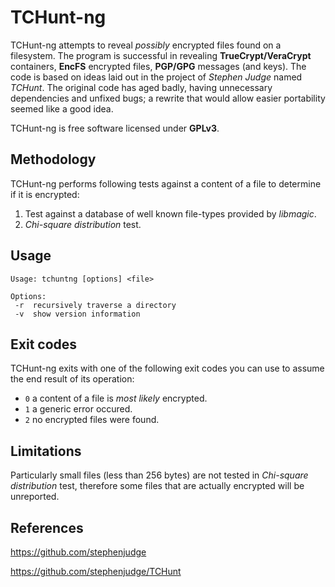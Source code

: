 # TCHunt-ng

TCHunt-ng attempts to reveal *possibly* encrypted files found on a filesystem. The program is successful in revealing **TrueCrypt/VeraCrypt** containers, **EncFS** encrypted files, **PGP/GPG** messages (and keys). The code is based on ideas laid out in the project of *Stephen Judge* named *TCHunt*. The original code has aged badly, having unnecessary dependencies and unfixed bugs; a rewrite that would allow easier portability seemed like a good idea.

TCHunt-ng is free software licensed under **GPLv3**.

## Methodology

TCHunt-ng performs following tests against a content of a file to determine if it is encrypted:

1. Test against a database of well known file-types provided by *libmagic*.
2. *Chi-square distribution* test.

## Usage

    Usage: tchuntng [options] <file>

    Options:
     -r  recursively traverse a directory
     -v  show version information

## Exit codes

TCHunt-ng exits with one of the following exit codes you can use to assume the end result of its operation:

* `0` a content of a file is *most likely* encrypted.
* `1` a generic error occured.
* `2` no encrypted files were found.

## Limitations

Particularly small files (less than 256 bytes) are not tested in *Chi-square distribution* test, therefore some files that are actually encrypted will be unreported.

## References

https://github.com/stephenjudge

https://github.com/stephenjudge/TCHunt


